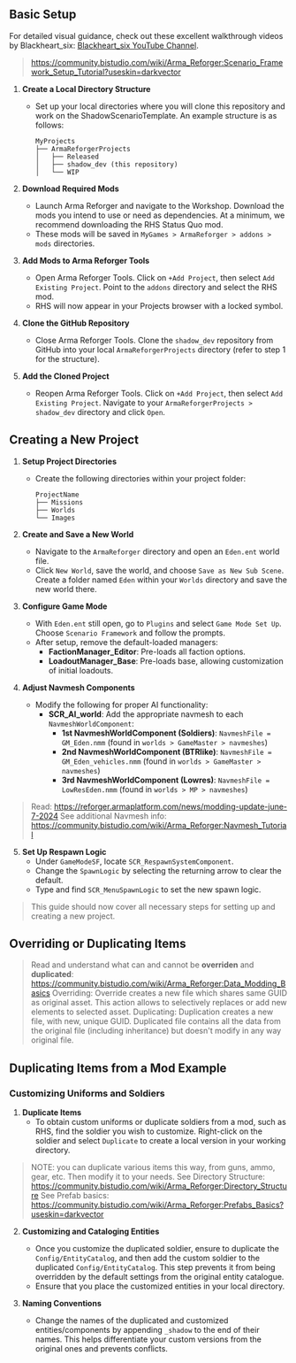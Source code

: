 ## Basic Setup
For detailed visual guidance, check out these excellent walkthrough videos by Blackheart_six: [Blackheart_six YouTube Channel](https://www.youtube.com/@blackheart_six).
> https://community.bistudio.com/wiki/Arma_Reforger:Scenario_Framework_Setup_Tutorial?useskin=darkvector
> 

1. **Create a Local Directory Structure**
   - Set up your local directories where you will clone this repository and work on the ShadowScenarioTemplate. An example structure is as follows:
     ```plaintext
     MyProjects
     ├── ArmaReforgerProjects
     │   ├── Released
     │   ├── shadow_dev (this repository)
     │   └── WIP
     ```
2. **Download Required Mods**
   - Launch Arma Reforger and navigate to the Workshop. Download the mods you intend to use or need as dependencies. At a minimum, we recommend downloading the RHS Status Quo mod.
   - These mods will be saved in `MyGames > ArmaReforger > addons > mods` directories.

3. **Add Mods to Arma Reforger Tools**
   - Open Arma Reforger Tools. Click on `+Add Project`, then select `Add Existing Project`. Point to the `addons` directory and select the RHS mod.
   - RHS will now appear in your Projects browser with a locked symbol.

4. **Clone the GitHub Repository**
   - Close Arma Reforger Tools. Clone the `shadow_dev` repository from GitHub into your local `ArmaReforgerProjects` directory (refer to step 1 for the structure).

5. **Add the Cloned Project**
   - Reopen Arma Reforger Tools. Click on `+Add Project`, then select `Add Existing Project`. Navigate to your `ArmaReforgerProjects > shadow_dev` directory and click `Open`.


## Creating a New Project
1. **Setup Project Directories**
   - Create the following directories within your project folder:
     ```plaintext
     ProjectName
     ├── Missions
     ├── Worlds
     └── Images
     ```

2. **Create and Save a New World**
   - Navigate to the `ArmaReforger` directory and open an `Eden.ent` world file.
   - Click `New World`, save the world, and choose `Save as New Sub Scene`. Create a folder named `Eden` within your `Worlds` directory and save the new world there.

3. **Configure Game Mode**
   - With `Eden.ent` still open, go to `Plugins` and select `Game Mode Set Up`. Choose `Scenario Framework` and follow the prompts.
   - After setup, remove the default-loaded managers:
     - **FactionManager_Editor**: Pre-loads all faction options.
     - **LoadoutManager_Base**: Pre-loads base, allowing customization of initial loadouts.

4. **Adjust Navmesh Components**
   - Modify the following for proper AI functionality:
     - **SCR_AI_world**: Add the appropriate navmesh to each `NavmeshWorldComponent`:
       - **1st NavmeshWorldComponent (Soldiers)**: `NavmeshFile = GM_Eden.nmm` (found in `worlds > GameMaster > navmeshes`)
       - **2nd NavmeshWorldComponent (BTRlike)**: `NavmeshFile = GM_Eden_vehicles.nmm` (found in `worlds > GameMaster > navmeshes`)
       - **3rd NavmeshWorldComponent (Lowres)**: `NavmeshFile = LowResEden.nmm` (found in `worlds > MP > navmeshes`)
> Read: https://reforger.armaplatform.com/news/modding-update-june-7-2024
> See additional Navmesh info: https://community.bistudio.com/wiki/Arma_Reforger:Navmesh_Tutorial 

5. **Set Up Respawn Logic**
   - Under `GameModeSF`, locate `SCR_RespawnSystemComponent`. 
   - Change the `SpawnLogic` by selecting the returning arrow to clear the default.
   - Type and find `SCR_MenuSpawnLogic` to set the new spawn logic.

> This guide should now cover all necessary steps for setting up and creating a new project.


## Overriding or Duplicating Items
> Read and understand what can and cannot be **overriden** and **duplicated**: https://community.bistudio.com/wiki/Arma_Reforger:Data_Modding_Basics
> Overriding:  	Override creates a new file which shares same GUID as original asset. This action allows to selectively replaces or add new elements to selected asset. 
> Duplicating: Duplication creates a new file, with new, unique GUID. Duplicated file contains all the data from the original file (including inheritance) but doesn't modify in any way original file. 

## Duplicating Items from a Mod Example 

### Customizing Uniforms and Soldiers

1. **Duplicate Items**
   - To obtain custom uniforms or duplicate soldiers from a mod, such as RHS, find the soldier you wish to customize. Right-click on the soldier and select `Duplicate` to create a local version in your working directory.
> NOTE: you can duplicate various items this way, from guns, ammo, gear, etc. Then modify it to your needs. 
> See Directory Structure: https://community.bistudio.com/wiki/Arma_Reforger:Directory_Structure
> See Prefab basics: https://community.bistudio.com/wiki/Arma_Reforger:Prefabs_Basics?useskin=darkvector 

2. **Customizing and Cataloging Entities**
   - Once you customize the duplicated soldier, ensure to duplicate the `Config/EntityCatalog`, and then add the custom soldier to the duplicated `Config/EntityCatalog`. This step prevents it from being overridden by the default settings from the original entity catalogue.
   - Ensure that you place the customized entities in your local directory.

3. **Naming Conventions**
   - Change the names of the duplicated and customized entities/components by appending `_shadow` to the end of their names. This helps differentiate your custom versions from the original ones and prevents conflicts.

